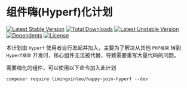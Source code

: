 # 组件嗨(Hyperf)化计划

[![Latest Stable Version](https://poser.pugx.org/limingxinleo/happy-join-hyperf/v)](//packagist.org/packages/limingxinleo/happy-join-hyperf)
[![Total Downloads](https://poser.pugx.org/limingxinleo/happy-join-hyperf/downloads)](//packagist.org/packages/limingxinleo/happy-join-hyperf)
[![Latest Unstable Version](https://poser.pugx.org/limingxinleo/happy-join-hyperf/v/unstable)](//packagist.org/packages/limingxinleo/happy-join-hyperf)
[![Dependents](https://poser.pugx.org/limingxinleo/happy-join-hyperf/dependents)](//packagist.org/packages/limingxinleo/happy-join-hyperf)
[![License](https://poser.pugx.org/limingxinleo/happy-join-hyperf/license)](//packagist.org/packages/limingxinleo/happy-join-hyperf)

本计划由 `Hyperf` 使用者自行发起并加入，主要为了解决从其他 `PHP框架` 转到 `Hyperf框架` 开发时，核心组件无法被代替，导致需要重写大量代码的问题。

需要嗨化的组件，可以使用以下命令加入此计划

```shell
composer require limingxinleo/happy-join-hyperf --dev
```

